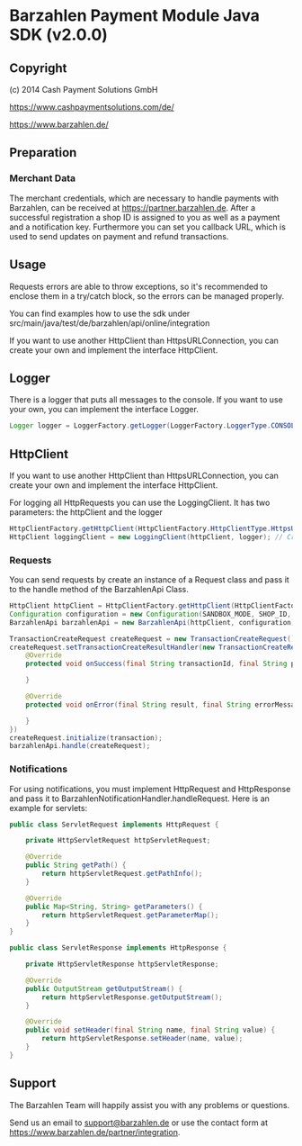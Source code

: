 # Barzahlen Payment Module Java SDK (v2.0.0)

## Copyright
(c) 2014 Cash Payment Solutions GmbH

https://www.cashpaymentsolutions.com/de/

https://www.barzahlen.de/

## Preparation

### Merchant Data
The merchant credentials, which are necessary to handle payments with Barzahlen, can be received at https://partner.barzahlen.de. After a successful registration a shop ID is assigned to you as well as a payment and a notification key. Furthermore you can set you callback URL, which is used to send updates on payment and refund transactions.

## Usage
Requests errors are able to throw exceptions, so it's recommended to enclose them in a try/catch block, so the errors can be managed properly.

You can find examples how to use the sdk under src/main/java/test/de/barzahlen/api/online/integration

If you want to use another HttpClient than HttpsURLConnection, you can create your own and implement the interface HttpClient.

## Logger

There is a logger that puts all messages to the console. If you want to use your own, you can implement the interface Logger.

```java
Logger logger = LoggerFactory.getLogger(LoggerFactory.LoggerType.CONSOLE); // Get the console Logger
```

## HttpClient

If you want to use another HttpClient than HttpsURLConnection, you can create your own and implement the interface HttpClient.

For logging all HttpRequests you can use the LoggingClient. It has two parameters: the httpClient and the logger

```java
HttpClientFactory.getHttpClient(HttpClientFactory.HttpClientType.HttpsURLConnection); // Get the HttpClient
HttpClient loggingClient = new LoggingClient(httpClient, logger); // Create LoggingClient
```

### Requests
You can send requests by create an instance of a Request class and pass it to the handle method of the BarzahlenApi Class.

```java
HttpClient httpClient = HttpClientFactory.getHttpClient(HttpClientFactory.HttpClientType.HttpsURLConnection);
Configuration configuration = new Configuration(SANDBOX_MODE, SHOP_ID, PAYMENT_KEY, NOTIFICATION_KEY);
BarzahlenApi barzahlenApi = new BarzahlenApi(httpClient, configuration);

TransactionCreateRequest createRequest = new TransactionCreateRequest();
createRequest.setTransactionCreateResultHandler(new TransactionCreateResultHandler() {
    @Override
    protected void onSuccess(final String transactionId, final String paymentSlipLink, final String expirationNotice, final String infotext1, final String infotext2) {

    }

    @Override
    protected void onError(final String result, final String errorMessage, final int httpResponseCode) {

    }
})
createRequest.initialize(transaction);
barzahlenApi.handle(createRequest);
```

### Notifications
For using notifications, you must implement HttpRequest and HttpResponse and pass it to BarzahlenNotificationHandler.handleRequest. Here is an example for servlets:

```java
public class ServletRequest implements HttpRequest {

    private HttpServletRequest httpServletRequest;

    @Override
    public String getPath() {
        return httpServletRequest.getPathInfo();
    }

    @Override
    public Map<String, String> getParameters() {
        return httpServletRequest.getParameterMap();
    }
}
```

```java
public class ServletResponse implements HttpResponse {

    private HttpServletResponse httpServletResponse;

    @Override
    public OutputStream getOutputStream() {
        return httpServletResponse.getOutputStream();
    }

    @Override
    public void setHeader(final String name, final String value) {
        return httpServletResponse.setHeader(name, value);
    }
}
```

## Support
The Barzahlen Team will happily assist you with any problems or questions.

Send us an email to support@barzahlen.de or use the contact form at https://www.barzahlen.de/partner/integration.